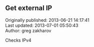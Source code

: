 ## Get external IP  
Originally published: 2013-06-21 14:17:41  
Last updated: 2013-07-01 05:50:43  
Author: greg zakharov  
  
Checks IPv4
